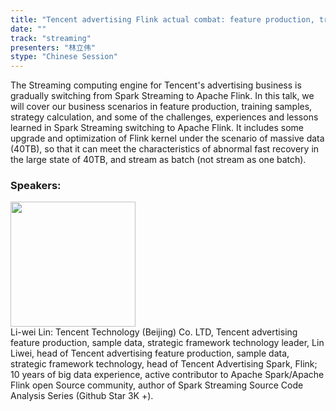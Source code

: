 ```yaml
---
title: "Tencent advertising Flink actual combat: feature production, training samples, strategy calculation"
date: "" 
track: "streaming"
presenters: "林立伟"
stype: "Chinese Session"
---
```

The Streaming computing engine for Tencent's advertising business is gradually switching from Spark Streaming to Apache Flink. In this talk, we will cover our business scenarios in feature production, training samples, strategy calculation, and some of the challenges, experiences and lessons learned in Spark Streaming switching to Apache Flink. It includes some upgrade and optimization of Flink kernel under the scenario of massive data (40TB), so that it can meet the characteristics of abnormal fast recovery in the large state of 40TB, and stream as batch (not stream as one batch).
 ### Speakers: 
 <img src="images/speaker/1235.png" width="200" /><br>Li-wei Lin: Tencent Technology (Beijing) Co. LTD, Tencent advertising feature production, sample data, strategic framework technology leader, Lin Liwei, head of Tencent advertising feature production, sample data, strategic framework technology, head of Tencent Advertising Spark, Flink; 10 years of big data experience, active contributor to Apache Spark/Apache Flink open Source community, author of Spark Streaming Source Code Analysis Series (Github Star 3K +).
 